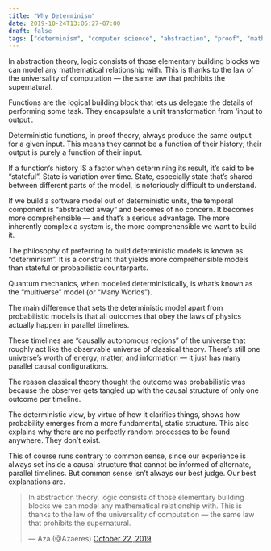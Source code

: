 ```yaml
---
title: "Why Determinism"
date: 2019-10-24T13:06:27-07:00
draft: false
tags: ["determinism", "computer science", "abstraction", "proof", "mathematics", "quantum mechanics"]
---
```


In abstraction theory, logic consists of those elementary building blocks we can model any mathematical relationship with. This is thanks to the law of the universality of computation — the same law that prohibits the supernatural.

Functions are the logical building block that lets us delegate the details of performing some task. They encapsulate a unit transformation from ‘input to output’.

Deterministic functions, in proof theory, always produce the same output for a given input. This means they cannot be a function of their history; their output is purely a function of their input.

If a function‘s history IS a factor when determining its result, it’s said to be “stateful”. State is variation over time. State, especially state that’s shared between different parts of the model, is notoriously difficult to understand.

‪If we build a software model out of deterministic units, the temporal component is “abstracted away” and becomes of no concern. It becomes more comprehensible — and that’s a serious advantage. The more inherently complex a system is, the more comprehensible we want to build it.

‪The philosophy of preferring to build deterministic models is known as “determinism”. It is a constraint that yields more comprehensible models than stateful or probabilistic counterparts.

Quantum mechanics, when modeled deterministically, is what’s known as the “multiverse” model (or “Many Worlds”).

The main difference that sets the deterministic model apart from probabilistic models is that all outcomes that obey the laws of physics actually happen in parallel timelines.

These timelines are “causally autonomous regions” of the universe that roughly act like the observable universe of classical theory. There’s still one universe’s worth of energy, matter, and information — it just has many parallel causal configurations.

The reason classical theory thought the outcome was probabilistic was because the observer gets tangled up with the causal structure of only one outcome per timeline.

The deterministic view, by virtue of how it clarifies things, shows how probability emerges from a more fundamental, static structure. This also explains why there are no perfectly random processes to be found anywhere. They don’t exist.

This of course runs contrary to common sense, since our experience is always set inside a causal structure that cannot be informed of alternate, parallel timelines. But common sense isn’t always our best judge. Our best explanations are.

<blockquote class="twitter-tweet" data-lang="en"><p lang="en" dir="ltr">In abstraction theory, logic consists of those elementary building blocks we can model any mathematical relationship with. This is thanks to the law of the universality of computation — the same law that prohibits the supernatural.</p>&mdash; Aza (@Azaeres) <a href="https://twitter.com/Azaeres/status/1186794356734222337?ref_src=twsrc%5Etfw">October 22, 2019</a></blockquote>
<script async src="https://platform.twitter.com/widgets.js" charset="utf-8"></script>
